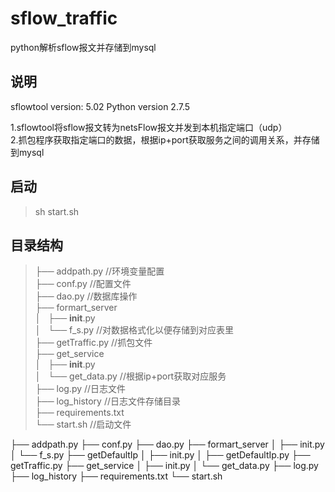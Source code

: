 # sflow_traffic
python解析sflow报文并存储到mysql

## 说明
sflowtool version: 5.02
Python version 2.7.5

1.sflowtool将sflow报文转为netsFlow报文并发到本机指定端口（udp）    
2.抓包程序获取指定端口的数据，根据ip+port获取服务之间的调用关系，并存储到mysql

## 启动
> sh start.sh

## 目录结构


> ├── addpath.py                                  //环境变量配置     
├── conf.py                                     //配置文件    
├── dao.py                                      //数据库操作    
├── formart_server    
│   ├── __init__.py    
│   └── f_s.py                                  //对数据格式化以便存储到对应表里     
        ├── getTraffic.py                       //抓包文件     
├── get_service    
│   ├── __init__.py    
│   └── get_data.py                             //根据ip+port获取对应服务    
├── log.py                                      //日志文件    
├── log_history                                 //日志文件存储目录     
├── requirements.txt     
└── start.sh                                    //启动文件     

├── addpath.py 
├── conf.py 
├── dao.py 
├── formart_server 
│   ├── init.py 
│   └── f_s.py 
├── getDefaultIp 
│   ├── init.py 
│   ├── getDefaultIp.py 
├── getTraffic.py 
├── get_service 
│   ├── init.py 
│   └── get_data.py 
├── log.py 
├── log_history 
├── requirements.txt 
└── start.sh

